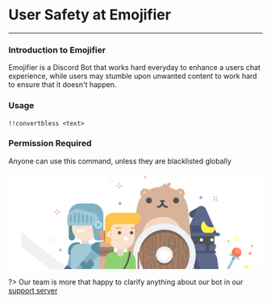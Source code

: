 # User Safety at Emojifier
---
### Introduction to Emojifier
Emojifier is a Discord Bot that works hard everyday to enhance a users chat experience, while users may stumble upon unwanted content to work hard to ensure that it doesn't happen.
### Usage
```
!!convertbless <text>
```
### Permission Required
Anyone can use this command, unless they are blacklisted globally

![convert example](../images/bearprotection.png)

?> Our team is more that happy to clarify anything about our bot in our [support server](https://discord.gg/qGvzMas)
